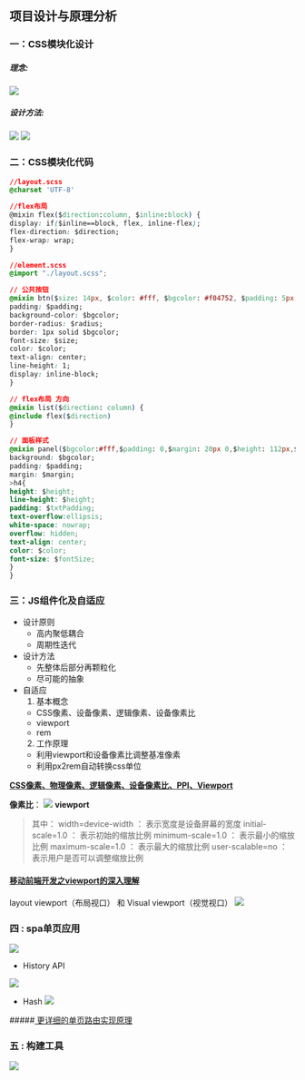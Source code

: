 ## 项目设计与原理分析


### 一：CSS模块化设计
##### 理念:
![](https://upload-images.jianshu.io/upload_images/9249356-7feafe4b6e452ae4.png?imageMogr2/auto-orient/strip%7CimageView2/2/w/1240)
##### 设计方法:
![](https://upload-images.jianshu.io/upload_images/9249356-5fcb931bd921b12a.png?imageMogr2/auto-orient/strip%7CimageView2/2/w/1240)
![](https://upload-images.jianshu.io/upload_images/9249356-48d42d7512ed8d0c.png?imageMogr2/auto-orient/strip%7CimageView2/2/w/1240)

### 二：CSS模块化代码
```css
//layout.scss
@charset 'UTF-8'

//flex布局
@mixin flex($direction:column, $inline:block) {
display: if($inline==block, flex, inline-flex);
flex-direction: $direction;
flex-wrap: wrap;
}

```
```css
//element.scss
@import "./layout.scss";

// 公共按钮
@mixin btn($size: 14px, $color: #fff, $bgcolor: #f04752, $padding: 5px, $radius: 5px) {
padding: $padding;
background-color: $bgcolor;
border-radius: $radius;
border: 1px solid $bgcolor;
font-size: $size;
color: $color;
text-align: center;
line-height: 1;
display: inline-block;
}

// flex布局 方向
@mixin list($direction: column) {
@include flex($direction)
}

// 面板样式
@mixin panel($bgcolor:#fff,$padding: 0,$margin: 20px 0,$height: 112px,$txtPadding:0 32px,$color: #333,$fontSize:32px){
background: $bgcolor;
padding: $padding;
margin: $margin;
>h4{
height: $height;
line-height: $height;
padding: $txtPadding;
text-overflow:ellipsis;
white-space: nowrap;
overflow: hidden;
text-align: center;
color: $color;
font-size: $fontSize;
}
}

```



### 三：JS组件化及自适应
- 设计原则
    - 高内聚低耦合
    - 周期性迭代
- 设计方法
    - 先整体后部分再颗粒化
    - 尽可能的抽象
- 自适应
    1. 基本概念
    - CSS像素、设备像素、逻辑像素、设备像素比
    - viewport
    - rem
    2. 工作原理
    - 利用viewport和设备像素比调整基准像素
    - 利用px2rem自动转换css单位

**[CSS像素、物理像素、逻辑像素、设备像素比、PPI、Viewport](https://github.com/jawil/blog/issues/21)**

**像素比**：
![](https://upload-images.jianshu.io/upload_images/9249356-ddeba828d796d77d.png?imageMogr2/auto-orient/strip%7CimageView2/2/w/1240)
**viewport**
>其中：
width=device-width ： 表示宽度是设备屏幕的宽度
initial-scale=1.0 ： 表示初始的缩放比例
minimum-scale=1.0 ： 表示最小的缩放比例
maximum-scale=1.0 ： 表示最大的缩放比例
user-scalable=no ： 表示用户是否可以调整缩放比例

#### [移动前端开发之viewport的深入理解](https://www.cnblogs.com/2050/p/3877280.html)

layout viewport（布局视口） 和 Visual viewport（视觉视口）
![](https://upload-images.jianshu.io/upload_images/9249356-f2d0a911db661392.png?imageMogr2/auto-orient/strip%7CimageView2/2/w/1240)

### 四 : spa单页应用
![](https://upload-images.jianshu.io/upload_images/9249356-edad345401477fb5.png?imageMogr2/auto-orient/strip%7CimageView2/2/w/1240)

- History API

![](https://upload-images.jianshu.io/upload_images/9249356-463177c0fbfdbc52.png?imageMogr2/auto-orient/strip%7CimageView2/2/w/1240)
- Hash
![](https://upload-images.jianshu.io/upload_images/9249356-a34605fe40a60d38.png?imageMogr2/auto-orient/strip%7CimageView2/2/w/1240)

#####<a href="./02_router.md" target="_blank"> 更详细的单页路由实现原理<a>


### 五 : 构建工具

![](https://upload-images.jianshu.io/upload_images/9249356-68dc73817d8686d6.png?imageMogr2/auto-orient/strip%7CimageView2/2/w/1240)